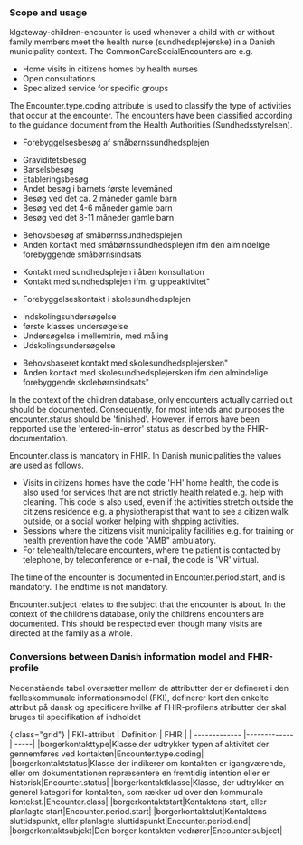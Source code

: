 ### Scope and usage
klgateway-children-encounter is used whenever a child with or without family members meet the health nurse (sundhedsplejerske) in a Danish municipality context. The CommonCareSocialEncounters are e.g.
* Home visits in citizens homes by health nurses
* Open consultations
* Specialized service for specific groups 

The Encounter.type.coding attribute is used to classify the type of activities that occur at the encounter. The encounters have been classified according to the guidance document from the Health Authorities (Sundhedsstyrelsen).

* Forebyggelsesbesøg af småbørnssundhedsplejen
 - Graviditetsbesøg
 - Barselsbesøg
 - Etableringsbesøg
 - Andet besøg i barnets første levemåned
 - Besøg ved det ca. 2 måneder gamle barn
 - Besøg ved det 4-6 måneder gamle barn
 - Besøg ved det 8-11 måneder gamle barn
* Behovsbesøg af småbørnssundhedsplejen
* Anden kontakt med småbørnssundhedsplejen ifm den almindelige forebyggende småbørnsindsats
 - Kontakt med sundhedsplejen i åben konsultation
 - Kontakt med sundhedsplejen ifm. gruppeaktivitet"
* Forebyggelseskontakt i skolesundhedsplejen
 - Indskolingsundersøgelse
 - første klasses undersøgelse
 - Undersøgelse i mellemtrin, med måling
 - Udskolingsundersøgelse
* Behovsbaseret kontakt med skolesundhedsplejersken"
* Anden kontakt med skolesundhedsplejersken ifm den almindelige forebyggende skolebørnsindsats"

In the context of the children database, only encounters actually carried out should be documented. Consequently, for most intends and purposes the encounter.status should be 'finished'. However, if errors have been repported use the 'entered-in-error' status as described by the FHIR-documentation.

Encounter.class is mandatory in FHIR. In Danish municipalities the values are used as follows.
* Visits in citizens homes have the code 'HH' home health, the code is also used for services that are not strictly health related e.g. help with cleaning. This code is also used, even if the activities stretch outside the citizens residence e.g. a physiotherapist that want to see a citizen walk outside, or a social worker helping with shpping activities.
* Sessions where the citizens visit municipality facilities e.g. for training or health prevention have the code "AMB" ambulatory.
* For telehealth/telecare encounters, where the patient is contacted by telephone, by teleconference or e-mail, the code is 'VR' virtual.

The time of the encounter is documented in Encounter.period.start, and is mandatory. The endtime is not mandatory.

Encounter.subject relates to the subject that the encounter is about. In the context of the childrens database, only the childrens encounters are documented. This should be respected even though many visits are directed at the family as a whole.  

### Conversions between Danish information model and FHIR-profile

Nedenstående tabel oversætter mellem de attributter der er defineret i den fælleskommunale informationsmodel (FKI), definerer kort den enkelte attribut på dansk og specificere hvilke af FHIR-profilens atributter der skal bruges til specifikation af indholdet

{:class="grid"}
|   FKI-attribut      | Definition        | FHIR  |
| ------------- |-------------| -----|
|borgerkontakttype|Klasse der udtrykker typen af aktivitet der gennemføres ved kontakten|Encounter.type.coding|
|borgerkontaktstatus|Klasse der indikerer om kontakten er igangværende, eller om dokumentationen repræsentere en fremtidig intention eller er historisk|Encounter.status|
|borgerkontaktklasse|Klasse, der udtrykker en generel kategori for kontakten, som rækker ud over den kommunale kontekst.|Encounter.class|
|borgerkontaktstart|Kontaktens start, eller planlagte start|Encounter.period.start|
|borgerkontaktslut|Kontaktens sluttidspunkt, eller planlagte sluttidspunkt|Encounter.period.end|
|borgerkontaktsubjekt|Den borger kontakten vedrører|Encounter.subject|